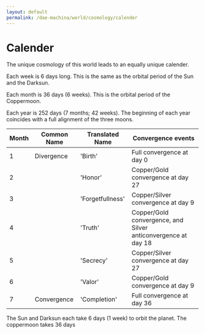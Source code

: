 ```yaml
---
layout: default
permalink: /dae-machina/world/cosmology/calender
---
```


# Calender

The unique cosmology of this world leads to an equally unique calender.

Each week is 6 days long. This is the same as the orbital period of the
Sun and the Darksun.

Each month is 36 days (6 weeks). This is the orbital period of the
Coppermoon.

Each year is 252 days (7 months; 42 weeks). The beginning of each year
coincides with a full alignment of the three moons.

| Month | Common Name | Translated Name | Convergence events |
|-------|-------------|-----------------|--------------------|     
| 1     | Divergence  | 'Birth'         | Full convergence at day 0 |
| 2     |             | 'Honor'         | Copper/Gold convergence at day 27 |
| 3     |             | 'Forgetfullness'| Copper/Silver convergence at day 9 |
| 4     |             | 'Truth'         | Copper/Gold convergence, and Silver anticonvergence at day 18 |
| 5     |             | 'Secrecy'       | Copper/Silver convergence at day 27 |
| 6     |             | 'Valor'         | Copper/Gold convergence at day 9 |
| 7     | Convergence | 'Completion'    | Full convergence at day 36 |
      
The Sun and Darksun each take 6 days (1 week) to orbit the planet. The
coppermoon takes 36 days

